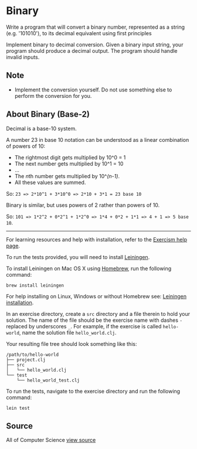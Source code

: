# Binary

Write a program that will convert a binary number, represented as a string (e.g. '101010'), to its decimal equivalent using first principles

Implement binary to decimal conversion. Given a binary input
string, your program should produce a decimal output. The
program should handle invalid inputs.

## Note
- Implement the conversion yourself.
  Do not use something else to perform the conversion for you.

## About Binary (Base-2)
Decimal is a base-10 system.

A number 23 in base 10 notation can be understood
as a linear combination of powers of 10:

- The rightmost digit gets multiplied by 10^0 = 1
- The next number gets multiplied by 10^1 = 10
- ...
- The *n*th number gets multiplied by 10^*(n-1)*.
- All these values are summed.

So: `23 => 2*10^1 + 3*10^0 => 2*10 + 3*1 = 23 base 10`

Binary is similar, but uses powers of 2 rather than powers of 10.

So: `101 => 1*2^2 + 0*2^1 + 1*2^0 => 1*4 + 0*2 + 1*1 => 4 + 1 => 5 base 10`.

* * * *

For learning resources and help with installation, refer to the
[Exercism help page][].

To run the tests provided, you will need to install [Leiningen][].

To install Leiningen on Mac OS X using [Homebrew][], run the following command:

    brew install leiningen

For help installing on Linux, Windows or without Homebrew see:
[Leiningen installation][].

[Exercism help page]: http://exercism.io/languages/clojure
[Leiningen]: http://leiningen.org
[Homebrew]: http://brew.sh
[Leiningen installation]: https://github.com/technomancy/leiningen#installation

In an exercise directory, create a `src` directory and a file therein to hold
your solution. The name of the file should be the exercise name with dashes `-`
replaced by underscores `_`.  For example, if the exercise is called
`hello-world`, name the solution file `hello_world.clj`.

Your resulting file tree should look something like this:

    /path/to/hello-world
    ├── project.clj
    ├── src
    │   └── hello_world.clj
    └── test
        └── hello_world_test.clj


To run the tests, navigate to the exercise directory and run the following
command:

    lein test

## Source

All of Computer Science [view source](http://www.wolframalpha.com/input/?i=binary&a=*C.binary-_*MathWorld-)
